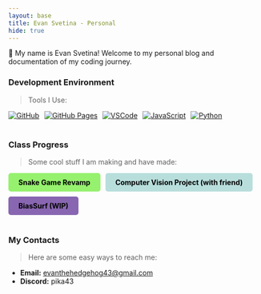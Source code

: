 ```yaml
---
layout: base
title: Evan Svetina - Personal
hide: true
---
```

🦔 
My name is Evan Svetina! Welcome to my personal blog and documentation of my coding journey.

### Development Environment

> Tools I Use:

<div style="display: flex; flex-wrap: wrap; gap: 10px;">
    <a href="https://github.com/Open-Coding-Society/student">
        <img src="https://img.shields.io/badge/GitHub-181717?style=for-the-badge&logo=github&logoColor=white" alt="GitHub">
    </a>
    <a href="https://open-coding-society.github.io/student">
        <img src="https://img.shields.io/badge/GitHub%20Pages-327FC7?style=for-the-badge&logo=github&logoColor=white" alt="GitHub Pages">
    </a>
    <a href="https://vscode.dev/">
        <img src="https://img.shields.io/badge/VSCode-007ACC?style=for-the-badge&logo=visual-studio-code&logoColor=white" alt="VSCode">
    </a>
    <a href="https://www.javascript.com/">
        <img src="https://shields.io/badge/JavaScript-F7DF1E?logo=JavaScript&logoColor=000&style=flat-square" alt="JavaScript">
    </a>
    <a href="https://www.python.org/">
        <img src="    https://img.shields.io/badge/python-3670A0?style=for-the-badge&logo=python&logoColor=ffdd54
        " alt="Python">
    </a>
</div>

<br>

### Class Progress

> Some cool stuff I am making and have made:

<div style="display: flex; flex-wrap: wrap; gap: 10px;">
    <a href="{{site.baseurl}}/snake" style="text-decoration: none;">
        <div style="background-color: #96f16eff; color: black; padding: 10px 20px; border-radius: 5px; font-weight: bold;">
            Snake Game Revamp
        </div>
    </a>
    <a href="https://github.com/Nikhile22427/ISEF" style="text-decoration: none;">
        <div style="background-color: #b8dedcff; color: Black; padding: 10px 20px; border-radius: 5px; font-weight: bold;">
            Computer Vision Project (with friend)
        </div>
    </a>
    <a href="https://github.com/xinjiav2/Bias-Surf" style="text-decoration: none;">
        <div style="background-color: #8866b1ff; color: Black; padding: 10px 20px; border-radius: 5px; font-weight: bold;">
            BiasSurf (WIP)
        </div>
    </a>
</div>

<br>

<!-- Contact Section -->
### My Contacts

> Here are some easy ways to reach me:

- **Email:** [evanthehedgehog43@gmail.com](mailto:evanthehedgehog43@gmail.com)
- **Discord:** pika43
